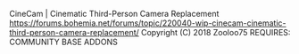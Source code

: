 CineCam | Cinematic Third-Person Camera Replacement
https://forums.bohemia.net/forums/topic/220040-wip-cinecam-cinematic-third-person-camera-replacement/
Copyright (C) 2018  Zooloo75
REQUIRES: COMMUNITY BASE ADDONS
